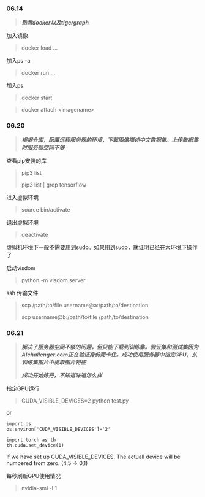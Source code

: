 ### 06.14

> ***熟悉docker以及tigergraph***

加入镜像
> docker load ...

加入ps -a
> docker run ...

加入ps
> docker start

> docker attach \<imagename>

### 06.20

> ***根据仓库，配置远程服务器的环境，下载图像描述中文数据集。上传数据集时服务器空间不够***

查看pip安装的库

> pip3 list
> 
> pip3 list | grep tensorflow

进入虚拟环境

> source bin/activate

退出虚拟环境

> deactivate

虚拟机环境下一般不需要用到sudo。如果用到sudo，就证明已经在大环境下操作了

启动visdom

> python -m visdom.server

ssh 传输文件

> scp /path/to/file username@a:/path/to/destination
> 
> scp username@b:/path/to/file /path/to/destination


### 06.21

> ***解决了服务器空间不够的问题，但只能下载到训练集。验证集和测试集因为AIchallenger.com正在验证身份而卡住。成功使用服务器中指定GPU，从训练集图片中提取图片特征***
>
> ***成功开始炼丹，不知道味道怎么样***

指定GPU运行

> CUDA_VISIBLE_DEVICES=2 python test.py

or

```
import os
os.environ['CUDA_VISIBLE_DEVICES']='2'
```

```
import torch as th
th.cuda.set_device(1)
```

If we have set up CUDA_VISIBLE_DEVICES. The actuall device will be numbered from zero. (4,5 -> 0,1)

每秒刷新GPU使用情况

> nvidia-smi -l 1

